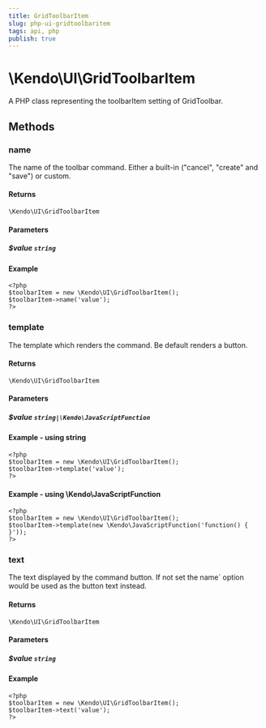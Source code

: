 ```yaml
---
title: GridToolbarItem
slug: php-ui-gridtoolbaritem
tags: api, php
publish: true
---
```


# \Kendo\UI\GridToolbarItem

A PHP class representing the toolbarItem setting of GridToolbar.


## Methods

### name
The name of the toolbar command. Either a built-in ("cancel", "create" and "save") or custom.

#### Returns
`\Kendo\UI\GridToolbarItem`

#### Parameters

##### $value `string`



#### Example 
    <?php
    $toolbarItem = new \Kendo\UI\GridToolbarItem();
    $toolbarItem->name('value');
    ?>

### template
The template which renders the command. Be default renders a button.

#### Returns
`\Kendo\UI\GridToolbarItem`

#### Parameters

##### $value `string|\Kendo\JavaScriptFunction`



#### Example  - using string
    <?php
    $toolbarItem = new \Kendo\UI\GridToolbarItem();
    $toolbarItem->template('value');
    ?>

#### Example  - using \Kendo\JavaScriptFunction
    <?php
    $toolbarItem = new \Kendo\UI\GridToolbarItem();
    $toolbarItem->template(new \Kendo\JavaScriptFunction('function() { }'));
    ?>

### text
The text displayed by the command button. If not set the name` option would be used as the button text instead.

#### Returns
`\Kendo\UI\GridToolbarItem`

#### Parameters

##### $value `string`



#### Example 
    <?php
    $toolbarItem = new \Kendo\UI\GridToolbarItem();
    $toolbarItem->text('value');
    ?>

